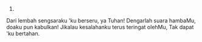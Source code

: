 1.
Dari lembah sengsaraku 'ku berseru, ya Tuhan!
Dengarlah suara hambaMu, doaku pun kabulkan!
Jikalau kesalahanku terus teringat olehMu,
Tak dapat 'ku bertahan.